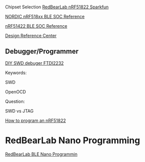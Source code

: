 # 

Chipset Selection
[RedBearLab nRF51822 Sparkfun](https://www.sparkfun.com/products/13729)

[NORDIC nRF518xx BLE SOC Reference](https://infocenter.nordicsemi.com/topic/com.nordic.infocenter.pdf.ps/nRF51822_PS_v3.1.pdf)

[nRF51422 BLE SOC Reference](https://www.nordicsemi.com/eng/nordic/download_resource/20360/7/13977814)

[Design Reference Center](http://infocenter.nordicsemi.com/index.jsp)

## Debugger/Programmer

[DIY SWD debuger FTDI2232](http://www.gniibe.org/memo/development/gnuk/hardware/diy-swd-debugger-ftdi2232.html)

Keywords:

  SWD

  OpenOCD

Question: 

  SWD vs JTAG

[How to program an nRF51822](https://devzone.nordicsemi.com/question/21582/how-to-program-an-nrf51822-using-swdioclk/)

# RedBearLab Nano Programming

[RedBearLab BLE Nano Programmin](https://www.youtube.com/watch?v=zk-DurzSisk)
